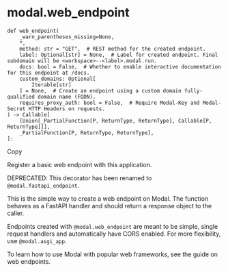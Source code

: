 # modal.web_endpoint

    
    
    def web_endpoint(
        _warn_parentheses_missing=None,
        *,
        method: str = "GET",  # REST method for the created endpoint.
        label: Optional[str] = None,  # Label for created endpoint. Final subdomain will be <workspace>--<label>.modal.run.
        docs: bool = False,  # Whether to enable interactive documentation for this endpoint at /docs.
        custom_domains: Optional[
            Iterable[str]
        ] = None,  # Create an endpoint using a custom domain fully-qualified domain name (FQDN).
        requires_proxy_auth: bool = False,  # Require Modal-Key and Modal-Secret HTTP Headers on requests.
    ) -> Callable[
        [Union[_PartialFunction[P, ReturnType, ReturnType], Callable[P, ReturnType]]],
        _PartialFunction[P, ReturnType, ReturnType],
    ]:

Copy

Register a basic web endpoint with this application.

DEPRECATED: This decorator has been renamed to `@modal.fastapi_endpoint`.

This is the simple way to create a web endpoint on Modal. The function behaves
as a FastAPI handler and should return a response object to the caller.

Endpoints created with `@modal.web_endpoint` are meant to be simple, single
request handlers and automatically have CORS enabled. For more flexibility,
use `@modal.asgi_app`.

To learn how to use Modal with popular web frameworks, see the guide on web
endpoints.

